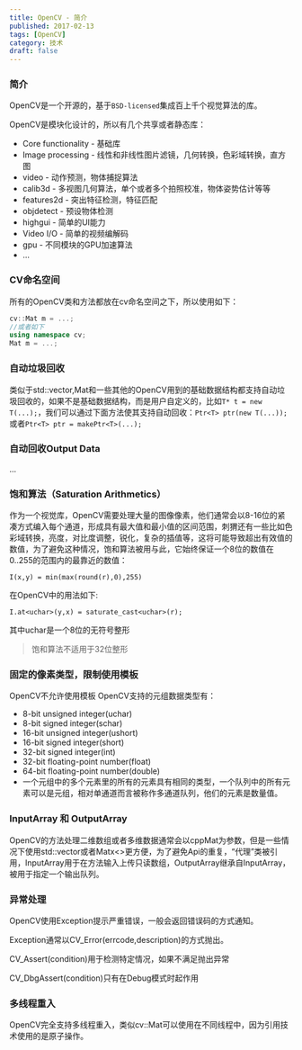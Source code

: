 ```yaml
---
title: OpenCV - 简介
published: 2017-02-13
tags: [OpenCV]
category: 技术
draft: false
---
```


### 简介
OpenCV是一个开源的，基于`BSD-licensed`集成百上千个视觉算法的库。

OpenCV是模块化设计的，所以有几个共享或者静态库：

* Core functionality - 基础库
* Image processing - 线性和非线性图片滤镜，几何转换，色彩域转换，直方图
* video - 动作预测，物体捕捉算法
* calib3d - 多视图几何算法，单个或者多个拍照校准，物体姿势估计等等
* features2d - 突出特征检测，特征匹配
* objdetect - 预设物体检测
* highgui - 简单的UI能力
* Video I/O - 简单的视频编解码
* gpu - 不同模块的GPU加速算法
* ...

### CV命名空间
所有的OpenCV类和方法都放在cv命名空间之下，所以使用如下：

```c++
cv::Mat m = ...;
//或者如下
using namespace cv;
Mat m = ...;
```

### 自动垃圾回收
类似于std::vector,Mat和一些其他的OpenCV用到的基础数据结构都支持自动垃圾回收的，如果不是基础数据结构，而是用户自定义的，比如`T* t = new T(...);`，我们可以通过下面方法使其支持自动回收：`Ptr<T> ptr(new T(...));`或者`Ptr<T> ptr = makePtr<T>(...);`

### 自动回收Output Data
...

### 饱和算法（Saturation Arithmetics）
作为一个视觉库，OpenCV需要处理大量的图像像素，他们通常会以8-16位的紧凑方式编入每个通道，形成具有最大值和最小值的区间范围，刺猬还有一些比如色彩域转换，亮度，对比度调整，锐化，复杂的插值等，这将可能导致超出有效值的数值，为了避免这种情况，饱和算法被用与此，它始终保证一个8位的数值在0..255的范围内的最靠近的数值：

`I(x,y) = min(max(round(r),0),255)`

在OpenCV中的用法如下:

`I.at<uchar>(y,x) = saturate_cast<uchar>(r);`

其中uchar是一个8位的无符号整形
> 饱和算法不适用于32位整形

### 固定的像素类型，限制使用模板
OpenCV不允许使用模板
OpenCV支持的元组数据类型有：

* 8-bit unsigned integer(uchar)
* 8-bit signed integer(schar)
* 16-bit unsigned integer(ushort)
* 16-bit signed integer(short)
* 32-bit signed integer(int)
* 32-bit floating-point number(float)
* 64-bit floating-point number(double)
* 一个元组中的多个元素里的所有的元素具有相同的类型，一个队列中的所有元素可以是元组，相对单通道而言被称作多通道队列，他们的元素是数量值。

### InputArray 和 OutputArray
OpenCV的方法处理二维数组或者多维数据通常会以cppMat为参数，但是一些情况下使用std::vector或者Matx<>更方便，为了避免Api的重复，“代理”类被引用，InputArray用于在方法输入上传只读数组，OutputArray继承自InputArray，被用于指定一个输出队列。

### 异常处理
OpenCV使用Exception提示严重错误，一般会返回错误码的方式通知。

Exception通常以CV_Error(errcode,description)的方式抛出。

CV_Assert(condition)用于检测特定情况，如果不满足抛出异常

CV_DbgAssert(condition)只有在Debug模式时起作用

### 多线程重入
OpenCV完全支持多线程重入，类似cv::Mat可以使用在不同线程中，因为引用技术使用的是原子操作。
